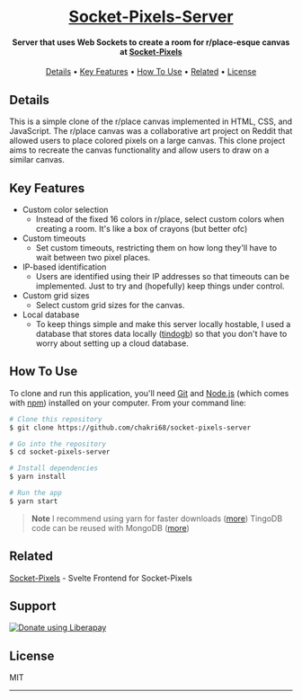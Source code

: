 <h1 align="center">
  <br>
  <a href="https://github.com/chakri68/socket-pixels-server">Socket-Pixels-Server</a>
</h1>

<h4 align="center">Server that uses Web Sockets to create a room for r/place-esque canvas at <a href="https://github.com/chakri68/socket-pixels" target="_blank">Socket-Pixels</a></h4>

<p align="center">
  <a href="#details">Details</a> •
  <a href="#key-features">Key Features</a> •
  <a href="#how-to-use">How To Use</a> •
  <a href="#related">Related</a> •
  <a href="#license">License</a>
</p>

## Details

This is a simple clone of the r/place canvas implemented in HTML, CSS, and JavaScript. The r/place canvas was a collaborative art project on Reddit that allowed users to place colored pixels on a large canvas. This clone project aims to recreate the canvas functionality and allow users to draw on a similar canvas.

## Key Features

- Custom color selection
  - Instead of the fixed 16 colors in r/place, select custom colors when creating a room. It's like a box of crayons (but better ofc)
- Custom timeouts
  - Set custom timeouts, restricting them on how long they'll have to wait between two pixel places.
- IP-based identification
  - Users are identified using their IP addresses so that timeouts can be implemented. Just to try and (hopefully) keep things under control.
- Custom grid sizes
  - Select custom grid sizes for the canvas.
- Local database
  - To keep things simple and make this server locally hostable, I used a database that stores data locally ([tindogb](http://www.tingodb.com/)) so that you don't have to worry about setting up a cloud database.

## How To Use

To clone and run this application, you'll need [Git](https://git-scm.com) and [Node.js](https://nodejs.org/en/download/) (which comes with [npm](http://npmjs.com)) installed on your computer. From your command line:

```bash
# Clone this repository
$ git clone https://github.com/chakri68/socket-pixels-server

# Go into the repository
$ cd socket-pixels-server

# Install dependencies
$ yarn install

# Run the app
$ yarn start
```

> **Note**
> I recommend using yarn for faster downloads ([more](https://github.com/pnpm/benchmarks-of-javascript-package-managers))
> TingoDB code can be reused with MongoDB ([more](https://github.com/sergeyksv/tingodb#:~:text=the%20API%20is%20fully%20compatible%20with%20the%20MongoDB%20v1.4%20API.))

## Related

[Socket-Pixels](https://github.com/amitmerchant1990/markdownify-web) - Svelte Frontend for Socket-Pixels

## Support

<a href="https://liberapay.com/chakri68/donate"><img alt="Donate using Liberapay" src="https://liberapay.com/assets/widgets/donate.svg"></a>

## License

MIT

---
